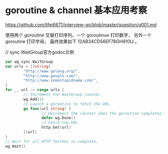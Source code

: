 
# goroutine & channel 基本应用考察
https://github.com/lifei6671/interview-go/blob/master/question/q001.md

使用两个 goroutine 交替打印序列，一个 goroutinue 打印数字， 另外一个 goroutine 打印字母， 最终效果如下 12AB34CD56EF78GH910IJ 。

// sync.WaitGroup官方godoc示例
```go
var wg sync.WaitGroup
var urls = []string{
        "http://www.golang.org/",
        "http://www.google.com/",
        "http://www.somestupidname.com/",
}
for _, url := range urls {
        // Increment the WaitGroup counter.
        wg.Add(1)
        // Launch a goroutine to fetch the URL.
        go func(url string) {
                // Decrement the counter when the goroutine completes.
                defer wg.Done()
                // Fetch the URL.
                http.Get(url)
        }(url)
}
// Wait for all HTTP fetches to complete.
wg.Wait()
```
